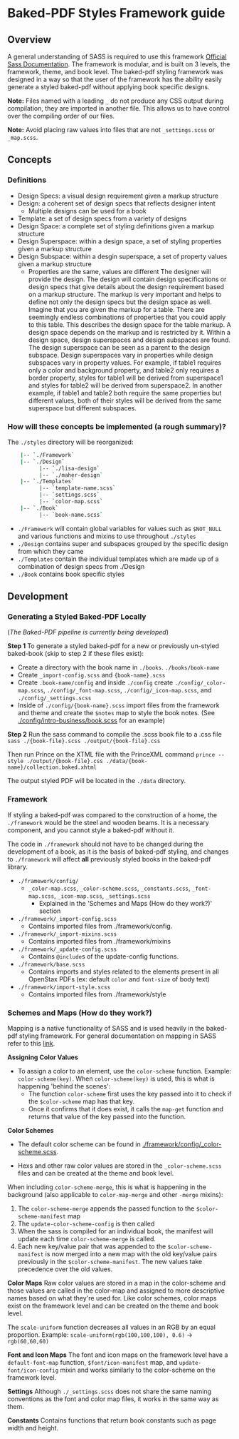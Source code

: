 # Baked-PDF Styles Framework guide

## Overview
A general understanding of SASS is required to use this framework [Official Sass Documentation](http://sass-lang.com/documentation/file.SASS_REFERENCE.html).
The framework is modular, and is built on 3 levels, the framework, theme, and book level.
The baked-pdf styling framework was designed in a way so that the user of the framework has the ability easily generate a styled baked-pdf without applying book specific designs.

**Note:** Files named with a leading `_` do not produce any CSS output during compilation, they are imported in another file. This allows us to have control over the compiling order of our files.

**Note:** Avoid placing raw values into files that are not `_settings.scss` or `_map.scss`.

## Concepts

### Definitions
- Design Specs: a visual design requirement given a markup structure 
- Design: a coherent set of design specs that reflects designer intent
  - Multiple designs can be used for a book 
- Template: a set of design specs from a variety of designs
- Design Space: a complete set of styling definitions given a markup structure
- Design Superspace: within a design space, a set of styling properties given a markup structure
- Design Subspace: within a desgin superspace, a set of property values given a markup structure 
  - Properties are the same, values are different 
The designer will provide the design. 
The design will contain design specifications or design specs that give details about the design requirement based on a markup structure. 
The markup is very important and helps to define not only the design specs but the design space as well. 
Imagine that you are given the markup for a table. There are seemingly endless combinations of properties that you could apply to this table. This describes the design space for the table markup.
A design space depends on the markup and is restricted by it. 
Within a design space, design superspaces and design subspaces are found. 
The design superspace can be seen as a parent to the design subspace. 
Design superspaces vary in properties while design subspaces vary in property values. 
For example, if table1 requires only a color and background property, and table2 only requires a border property, styles for table1 will be derived from superspace1 and styles for table2 will be derived from superspace2.
In another example, if table1 and table2 both require the same properties but different values, both of their styles will be derived from the same superspace but different subspaces. 

### How will these concepts be implemented (a rough summary)? 
The `./styles` directory will be reorganized: 
```bash
    |-- `./Framework`
    |-- `./Design`
          |-- `./lisa-design`
          |-- `./maher-design`
    |-- `./Templates`
          |-- `template-name.scss`
          |-- `settings.scss`
          |-- `color-map.scss`
    |-- `./Book`
          |-- `book-name.scss`

```
- `./Framework` will contain global variables for values such as `$NOT_NULL` and various functions and mixins to use throughout `./styles`
- `./Design` contains super and subspaces grouped by the specific design from which they came 
- `./Templates` contain the individual templates which are made up of a combination of design specs from ./Design
- `./Book` contains book specific styles

## Development
### Generating a Styled Baked-PDF Locally
(*The Baked-PDF pipeline is currently being developed*)

**Step 1**
To generate a styled baked-pdf for a new or previously un-styled baked-book (skip to step 2 if these files exist):
- Create a directory with the book name in `./books`. `./books/book-name`
- Create `_import-config.scss` and `{book-name}.scss`
- Create `.book-name/config` and inside `./config` create `./config/_color-map.scss`, `./config/_font-map.scss`, `./config/_icon-map.scss`, and `./config/_settings.scss`
- Inside of `./config/{book-name}.scss` import files from the framework and theme and create the `$notes` map to style the book notes. (See [./config/intro-business/book.scss](./config/intro-business/book.scss) for an example)

**Step 2**
Run the sass command to compile the .scss book file to a .css file `sass ./{book-file}.scss ./output/{book-file}.css`

Then run Prince on the XTML file with the PrinceXML command `prince --style ./output/{book-file}.css ./data/{book-name}/collection.baked.xhtml`

The output styled PDF will be located in the `./data` directory.

### Framework
If styling a baked-pdf was compared to the construction of a home, the `./framework` would be the steel and wooden beams. It is a necessary component, and you cannot style a baked-pdf without it.

The code in `./framework` should not have to be changed during the development of a book, as it is the basis of baked-pdf styling, and changes to `./framework` will affect **all** previously styled books in the baked-pdf library.

- `./framework/config/`
    - `_color-map.scss`, `_color-scheme.scss`, `_constants.scss`, `_font-map.scss`, `_icon-map.scss`, `_settings.scss`
      - Explained in the 'Schemes and Maps (How do they work?)' section
- `./framework/_import-config.scss`
  - Contains imported files from ./framework/config.
- `./framework/_import-mixins.scss`
  - Contains imported files from ./framework/mixins
- `./framework/_update-config.scss`
  - Contains `@include`s of the update-config functions.
- `./framework/base.scss`
  - Contains imports and styles related to the elements present in all OpenStax PDFs (ex: default `color` and `font-size` of body text)
- `./framework/import-style.scss`
  - Contains imported files from ./framework/style 

### Schemes and Maps (How do they work?)
Mapping is a native functionality of SASS and is used heavily in the baked-pdf styling framework. For general documentation on mapping in SASS refer to this [link](http://sass-lang.com/documentation/file.SASS_REFERENCE.html#maps).

**Assigning Color Values**
- To assign a color to an element, use the `color-scheme` function. Example: `color-scheme(key)`. When `color-scheme(key)` is used, this is what is happening 'behind the scenes':
  * The function `color-scheme` first uses the key passed into it to check if the `$color-scheme` map has that key.
  * Once it confirms that it does exist, it calls the `map-get` function and returns that value of the key passed into the function.

**Color Schemes**
- The default color scheme can be found in [./framework/config/_color-scheme.scss](./framework/config/_color-scheme.scss).

- Hexs and other raw color values are stored in the `_color-scheme.scss` files and can be created at the theme and book level.

When including `color-scheme-merge`, this is what is happening in the background (also applicable to `color-map-merge` and other `-merge` mixins):
1. The `color-scheme-merge` appends the passed function to the `$color-scheme-manifest` map
2. The `update-color-scheme-config` is then called
3. When the sass is compiled for an individual book, the manifest will update each time `color-scheme-merge` is called.
4. Each new key/value pair that was appended to the `$color-scheme-manifest` is now merged into a new map with the old key/value pairs previously in the `$color-scheme-manifest`. The new values take precedence over the old values.

**Color Maps**
Raw color values are stored in a map in the color-scheme and those values are called in the color-map and assigned to more descriptive names based on what they're used for.
Like color schemes, color maps exist on the framework level and can be created on the theme and book level.

The `scale-uniform` function decreases all values in an RGB by an equal proportion.
Example: `scale-uniform(rgb(100,100,100), 0.6)` -> `rgb(60,60,60)`

**Font and Icon Maps**
The font and icon maps on the framework level have a `default-font-map` function, `$font/icon-manifest` map, and `update-font/icon-config` mixin and works similarly to the color-scheme on the framework level.

**Settings**
Although `./_settings.scss` does not share the same naming conventions as the font and color map files, it works in the same way as them.

**Constants**
Contains functions that return book constants such as page width and height.